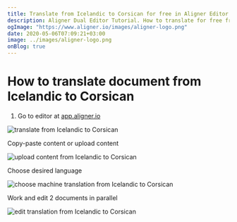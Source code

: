 ```yaml
---
title: Translate from Icelandic to Corsican for free in Aligner Editor
description: Aligner Dual Editor Tutorial. How to translate for free from Icelandic to Corsican. Aligner is multilingual document management platform. 
ogImage: "https://www.aligner.io/images/aligner-logo.png"
date: 2020-05-06T07:09:21+03:00
image: ../images/aligner-logo.png
onBlog: true
---
```


# How to translate document from Icelandic to Corsican

1. Go to editor at [app.aligner.io](https://app.aligner.io "Aligner App web page")

![translate from Icelandic to Corsican](../aligner-blank-editor.png "translate from Icelandic to Corsican")

Copy-paste content or upload content

![upload content from Icelandic to Corsican](../aligner-uploaded-document.png "upload content from Icelandic to Corsican")

Choose desired language

![choose machine translation from Icelandic to Corsican](../aligner-language-dropdown.png "choose machine translation from Icelandic to Corsican")

Work and edit 2 documents in parallel

![edit translation from Icelandic to Corsican](../aligner-double-sitded-editor.png "edit translation from Icelandic to Corsican")

